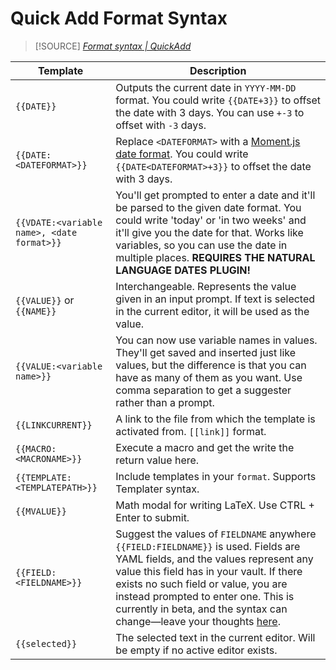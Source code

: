# Quick Add Format Syntax

> [!SOURCE]
> *[Format syntax | QuickAdd](https://quickadd.obsidian.guide/docs/FormatSyntax)*

| Template                                   | Description                                                                                                                                                                                                                                                                                                                                                                          |
|--------------------------------------------|--------------------------------------------------------------------------------------------------------------------------------------------------------------------------------------------------------------------------------------------------------------------------------------------------------------------------------------------------------------------------------------|
| `{{DATE}}`                                 | Outputs the current date in `YYYY-MM-DD` format. You could write `{{DATE+3}}` to offset the date with 3 days. You can use `+-3` to offset with `-3` days.                                                                                                                                                                                                                            |
| `{{DATE:<DATEFORMAT>}}`                    | Replace `<DATEFORMAT>` with a [Moment.js date format](https://momentjs.com/docs/#/displaying/format/). You could write `{{DATE<DATEFORMAT>+3}}` to offset the date with 3 days.                                                                                                                                                                                                      |
| `{{VDATE:<variable name>, <date format>}}` | You'll get prompted to enter a date and it'll be parsed to the given date format. You could write 'today' or 'in two weeks' and it'll give you the date for that. Works like variables, so you can use the date in multiple places. **REQUIRES THE NATURAL LANGUAGE DATES PLUGIN!**                                                                                                  |
| `{{VALUE}}` or `{{NAME}}`                  | Interchangeable. Represents the value given in an input prompt. If text is selected in the current editor, it will be used as the value.                                                                                                                                                                                                                                             |
| `{{VALUE:<variable name>}}`                | You can now use variable names in values. They'll get saved and inserted just like values, but the difference is that you can have as many of them as you want. Use comma separation to get a suggester rather than a prompt.                                                                                                                                                        |
| `{{LINKCURRENT}}`                          | A link to the file from which the template is activated from. `[[link]]` format.                                                                                                                                                                                                                                                                                                     |
| `{{MACRO:<MACRONAME>}}`                    | Execute a macro and get the write the return value here.                                                                                                                                                                                                                                                                                                                             |
| `{{TEMPLATE:<TEMPLATEPATH>}}`              | Include templates in your `format`. Supports Templater syntax.                                                                                                                                                                                                                                                                                                                       |
| `{{MVALUE}}`                               | Math modal for writing LaTeX. Use CTRL + Enter to submit.                                                                                                                                                                                                                                                                                                                            |
| `{{FIELD:<FIELDNAME>}}`                    | Suggest the values of `FIELDNAME` anywhere `{{FIELD:FIELDNAME}}` is used. Fields are YAML fields, and the values represent any value this field has in your vault. If there exists no such field or value, you are instead prompted to enter one. This is currently in beta, and the syntax can change—leave your thoughts [here](https://github.com/chhoumann/quickadd/issues/337). |
| `{{selected}}`                             | The selected text in the current editor. Will be empty if no active editor exists.                                                                                                                                                                                                                                                                                                   |
